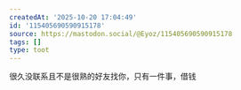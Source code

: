 ```yaml
---
createdAt: '2025-10-20 17:04:49'
id: '115405690590915178'
source: https://mastodon.social/@Eyoz/115405690590915178
tags: []
type: toot
---
```


很久没联系且不是很熟的好友找你，只有一件事，借钱
